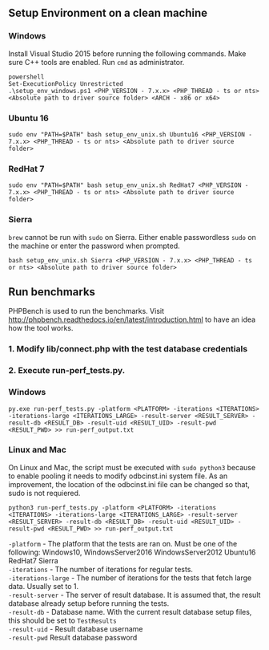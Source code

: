 ## Setup Environment on a clean machine

### Windows
Install Visual Studio 2015 before running the following commands. Make sure C++ tools are enabled.
Run `cmd` as administrator.

    powershell
    Set-ExecutionPolicy Unrestricted
    .\setup_env_windows.ps1 <PHP_VERSION - 7.x.x> <PHP_THREAD - ts or nts> <Absolute path to driver source folder> <ARCH - x86 or x64>    

### Ubuntu 16
    sudo env "PATH=$PATH" bash setup_env_unix.sh Ubuntu16 <PHP_VERSION - 7.x.x> <PHP_THREAD - ts or nts> <Absolute path to driver source folder>
### RedHat 7
    sudo env "PATH=$PATH" bash setup_env_unix.sh RedHat7 <PHP_VERSION - 7.x.x> <PHP_THREAD - ts or nts> <Absolute path to driver source folder>
### Sierra
`brew` cannot be run with `sudo` on Sierra. Either enable passwordless `sudo` on the machine or enter the password when prompted. 

    bash setup_env_unix.sh Sierra <PHP_VERSION - 7.x.x> <PHP_THREAD - ts or nts> <Absolute path to driver source folder>
## Run benchmarks
PHPBench is used to run the benchmarks. Visit http://phpbench.readthedocs.io/en/latest/introduction.html to have an idea how the tool works.

### 1. Modify lib/connect.php with the test database credentials
### 2. Execute run-perf_tests.py. 
### Windows
    py.exe run-perf_tests.py -platform <PLATFORM> -iterations <ITERATIONS> -iterations-large <ITERATIONS_LARGE> -result-server <RESULT_SERVER> -result-db <RESULT_DB> -result-uid <RESULT_UID> -result-pwd <RESULT_PWD> >> run-perf_output.txt
### Linux and Mac
On Linux and Mac, the script must be executed with `sudo python3` because to enable pooling it needs to modify odbcinst.ini system file. As an improvement, the location of the odbcinst.ini file can be changed so that, sudo is not requiered. 
    
    python3 run-perf_tests.py -platform <PLATFORM> -iterations <ITERATIONS> -iterations-large <ITERATIONS_LARGE> -result-server <RESULT_SERVER> -result-db <RESULT_DB> -result-uid <RESULT_UID> -result-pwd <RESULT_PWD> >> run-perf_output.txt

`-platform` - The platform that the tests are ran on. Must be one of the following: Windows10, WindowsServer2016 WindowsServer2012 Ubuntu16 RedHat7 Sierra  
`-iterations` - The number of iterations for regular tests.  
`-iterations-large` - The number of iterations for the tests that fetch large data. Usually set to 1.  
`-result-server` - The server of result database. It is assumed that, the result database already setup before running the tests.  
`-result-db` - Database name. With the current result database setup files, this should be set to `TestResults`  
`-result-uid` - Result database username  
`-result-pwd` Result database password  


    
